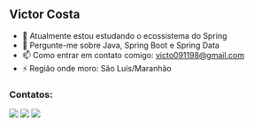 ## Victor Costa

- 🔭 Atualmente estou estudando o ecossistema do Spring
- 💬 Pergunte-me sobre Java, Spring Boot e Spring Data
- 📫 Como entrar em contato comigo: victo091198@gmail.com
- ⚡️ Região onde moro: São Luís/Maranhão

### Contatos:

<div>
<a href="https://www.instagram.com/ovictorgab_/" target="_blank"><img src="https://img.shields.io/badge/-Instagram-%23E4405F?style=for-the-badge&logo=instagram&logoColor=white" target="_blank"></a>
<a href = "mailto:victo091198@gmail.com"><img src="https://img.shields.io/badge/Gmail-D14836?style=for-the-badge&logo=gmail&logoColor=white" target="_blank"></a>
<a href="https://www.linkedin.com/in/victor-costa-201b36200/" target="_blank"><img src="https://img.shields.io/badge/-LinkedIn-%230077B5?style=for-the-badge&logo=linkedin&logoColor=white" target="_blank"></a>   
</div>


